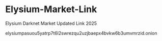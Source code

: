 # Elysium-Market-Link
Elysium Darknet Market Updated Link 2025

elysiumpasuou5yatrp7t6l2swrezqu2uzjbaepx4bvkw6b3umvmrzid.onion
